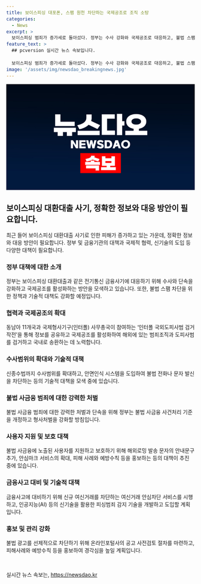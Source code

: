 ```yaml
---
title: 보이스피싱 대포폰, 스팸 원천 차단하는 국제공조로 조직 소탕
categories:
  - News
excerpt: >
  보이스피싱 범죄가 증가세로 돌아섰다. 정부는 수사 강화와 국제공조로 대응하고, 불법 스팸과 대포폰 유통을 막기 위한 강력한 정책을 시행한다. 인터폴 등 11개국과의 협력으로 도피사범 검거를 강화하고, 안면인식 시스템을 도입해 신분증 도용을 차단한다. 또한 대응책으로 피싱범죄 감지 기술을 개발·도입하여 불법 사금융 범죄에 대한 강력한 처벌도 시행할 계획이다.
feature_text: >
  ## pcversion 실시간 뉴스 속보입니다.

  보이스피싱 범죄가 증가세로 돌아섰다. 정부는 수사 강화와 국제공조로 대응하고, 불법 스팸과 대포폰 유통을 막기 위한 강력한 정책을 시행한다. 인터폴 등 11개국과의 협력으로 도피사범 검거를 강화하고, 안면인식 시스템을 도입해 신분증 도용을 차단한다. 또한 대응책으로 피싱범죄 감지 기술을 개발·도입하여 불법 사금융 범죄에 대한 강력한 처벌도 시행할 계획이다.
image: '/assets/img/newsdao_breakingnews.jpg'
---
```


<p><img src="/assets/img/newsdao_breakingnews.jpg" alt="pcversion 속보" /></p>

<h2 data-ke-size="size26">보이스피싱 대환대출 사기, 정확한 정보와 대응 방안이 필요합니다.</h2>

<p data-ke-size="size16">최근 들어 보이스피싱 대환대출 사기로 인한 피해가 증가하고 있는 가운데, 정확한 정보와 대응 방안이 필요합니다. 정부 및 금융기관의 대책과 국제적 협력, 신기술의 도입 등 다양한 대책이 필요합니다.</p>

<h3 data-ke-size="size24">정부 대책에 대한 소개</h3>

<p data-ke-size="size16">정부는 보이스피싱 대환대출과 같은 전기통신 금융사기에 대응하기 위해 수사와 단속을 강화하고 국제공조를 활성화하는 방안을 모색하고 있습니다. 또한, 불법 스팸 차단을 위한 정책과 기술적 대책도 강화할 예정입니다.</p>

<h3 data-ke-size="size24">협력과 국제공조의 확대</h3>

<p data-ke-size="size16">동남아 11개국과 국제형사기구(인터폴) 사무총국이 참여하는 ‘인터폴 국외도피사범 검거 작전’을 통해 정보를 공유하고 국제공조를 활성화하여 해외에 있는 범죄조직과 도피사범를 검거하고 국내로 송환하는 데 노력합니다.</p>

<h3 data-ke-size="size24">수사범위의 확대와 기술적 대책</h3>

<p data-ke-size="size16">신종수법까지 수사범위를 확대하고, 안면인식 시스템을 도입하여 불법 전화나 문자 발신을 차단하는 등의 기술적 대책을 모색 중에 있습니다.</p>

<h3 data-ke-size="size24">불법 사금융 범죄에 대한 강력한 처벌</h3>

<p data-ke-size="size16">불법 사금융 범죄에 대한 강력한 처벌과 단속을 위해 정부는 불법 사금융 사건처리 기준을 개정하고 형사처벌을 강화할 방침입니다.</p>

<h3 data-ke-size="size24">사용자 지원 및 보호 대책</h3>

<p data-ke-size="size16">불법 사금융에 노출된 사용자를 지원하고 보호하기 위해 해외로밍 발송 문자의 안내문구 추가, 안심마크 서비스의 확대, 피해 사례와 예방수칙 등을 홍보하는 등의 대책이 추진 중에 있습니다.</p>

<h3 data-ke-size="size24">금융사고 대비 및 기술적 대책</h3>

<p data-ke-size="size16">금융사고에 대비하기 위해 신규 여신거래를 차단하는 여신거래 안심차단 서비스를 시행하고, 인공지능(AI) 등의 신기술을 활용한 피싱범죄 감지 기술을 개발하고 도입할 계획입니다.</p>

<h3 data-ke-size="size24">홍보 및 관리 강화</h3>

<p data-ke-size="size16">불법 광고를 선제적으로 차단하기 위해 온라인포털사의 공고 사전검토 절차를 마련하고, 피해사례와 예방수칙 등을 홍보하여 경각심을 높일 계획입니다.</p>

<p data-ke-size="size16">&nbsp;</p>
실시간 뉴스 속보는, <a href="https://newsdao.kr" rel="dofollow">https://newsdao.kr</a>


